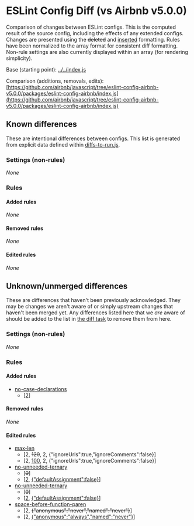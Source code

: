 # ESLint Config Diff (vs Airbnb v5.0.0)

Comparison of changes between ESLint configs. This is the computed result of the source config, including the effects of any extended configs. Changes are presented using the <del>deleted</del> and <ins>inserted</ins> formatting.
 Rules have been normalized to the array format for consistent diff formatting. Non-rule settings are also currently displayed within an array (for rendering simplicity).

Base (starting point): [../../index.js](../../index.js)

Comparison (additions, removals, edits): [https://github.com/airbnb/javascript/tree/eslint-config-airbnb-v5.0.0/packages/eslint-config-airbnb/index.js](https://github.com/airbnb/javascript/tree/eslint-config-airbnb-v5.0.0/packages/eslint-config-airbnb/index.js)

## Known differences
These are intentional differences between configs. This list is generated from explicit data defined within [diffs-to-run.js](../../tasks/docs/diffs/diffs-to-run.js).

### Settings (non-rules)
_None_


### Rules


#### Added rules
_None_

#### Removed rules
_None_

#### Edited rules
_None_


## Unknown/unmerged differences
These are differences that haven't been previously acknowledged. They may be changes we aren't aware of or simply
upstream changes that haven't been merged yet. Any differences listed here that we _are_ aware of
should be added to the list in [the diff task](../../tasks/docs/diffs/diffs-to-run.js) to remove them from here.

### Settings (non-rules)
_None_


### Rules


#### Added rules
- 
    [no-case-declarations](http://eslint.org/docs/rules/no-case-declarations.html)
  - [<ins>2</ins>]

#### Removed rules
_None_

#### Edited rules
- 
    [max-len](http://eslint.org/docs/rules/max-len.html)
  - [2, <del>120</del>, 2, {&quot;ignoreUrls&quot;:true,&quot;ignoreComments&quot;:false}]
  - [2, <ins>100</ins>, 2, {&quot;ignoreUrls&quot;:true,&quot;ignoreComments&quot;:false}]
- 
    [no-unneeded-ternary](http://eslint.org/docs/rules/no-unneeded-ternary.html)
  - [<del>0</del>]
  - [<ins>2</ins>, <ins>{&quot;defaultAssignment&quot;:false}</ins>]
- 
    [no-unneeded-ternary](http://eslint.org/docs/rules/no-unneeded-ternary.html)
  - [<del>0</del>]
  - [<ins>2</ins>, <ins>{&quot;defaultAssignment&quot;:false}</ins>]
- 
    [space-before-function-paren](http://eslint.org/docs/rules/space-before-function-paren.html)
  - [2, <del>{&quot;anonymous&quot;:&quot;never&quot;,&quot;named&quot;:&quot;never&quot;}</del>]
  - [2, <ins>{&quot;anonymous&quot;:&quot;always&quot;,&quot;named&quot;:&quot;never&quot;}</ins>]
